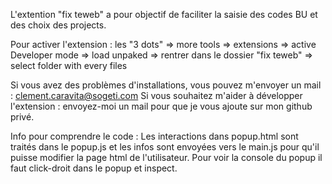 L'extention "fix teweb" a pour objectif de faciliter la saisie des codes BU et des choix des projects.

Pour activer l'extension :
les "3 dots" => more tools => extensions => active Developer mode => load unpaked => rentrer dans le dossier "fix teweb" => select folder with every files

Si vous avez des problèmes d'installations, vous pouvez m'envoyer un mail : clement.caravita@sogeti.com
Si vous souhaitez m'aider à développer l'extension : envoyez-moi un mail pour que je vous ajoute sur mon github privé.

Info pour comprendre le code :
Les interactions dans popup.html sont traités dans le popup.js et les infos sont envoyées vers le main.js pour qu'il puisse modifier la page html de l'utilisateur.
Pour voir la console du popup il faut click-droit dans le popup et inspect.
